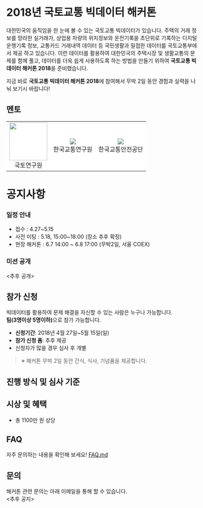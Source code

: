 # 2018년 국토교통 빅데이터 해커톤


대한민국의 움직임을 한 눈에 볼 수 있는 국토교통 빅데이터가 있습니다.
주택의 거래 정보를 망라한 실거래가, 상업용 차량의 위치정보와 운전기록을 초단위로 기록하는 디지털운행기록 정보, 교통카드 거래내역 데이터 등 국민생활과 밀접한 데이터를 국토교통부에서 제공 하고 있습니다.
이런 데이터를 활용하여 대한민국의 주택시장 및 생활교통의 문제를 함께 풀고, 데이터를 더욱 쉽게 사용하도록 하는 방법을 만들기 위하여  **국토교통 빅데이터 해커톤 2018**을 준비했습니다.



지금 바로 **국토교통 빅데이터 해커톤 2018**에 참여해서
무박 2일 동안 경험과 실력을 나눠 보기시 바랍니다!



## 멘토
<table>
  <tr style="background-color:#fff">
    <td style="text-align:center">
      <img src="res/a.jpg" width="100"><br>
      국토연구원
    </td>
    <td style="text-align:center">
      <img src="res/a.jpg"><br>
      한국교통연구원
    </td>
    <td style="text-align:center">
      <img src="res/a.jpg"><br>
      한국교통안전공단
    </td>   
  </tr>
</table>


# 공지사항
### 일정 안내
* 접수 : 4.27~5.15
* 사전 미팅 : 5.18, 15:00~18:00 (장소 추후 확정)
* 현장 해커톤 : 6.7 14:00 ~ 6.8 17:00 (무박2일, 서울 COEX)


### 미션 공개
<추후 공개>


## 참가 신청
빅데이터를 활용하여 문제 해결을 자신할 수 있는 사람은 누구나 가능합니다.<br>
<strong>팀(3명이상 5명이하)</strong>으로 참가 가능합니다.

* **신청기간**: 2018년 4월 27일~5월 15일(일)
* **참가 신청 폼**: 추후 제공
* 신청자가 많을 경우 심사 후 개별 

> ※  해커톤 무박 2일 동안 간식, 식사, 기념품을 제공합니다.


## 진행 방식 및 심사 기준


## 시상 및 혜택

* 총 1100만 원 상당


## FAQ
자주 문의하는 내용을 확인해 보세요! [FAQ.md](FAQ.md)

## 문의
해커톤 관련 문의는 아래 이메일을 통해 할 수 있습니다.<br>
<추후 공지>




